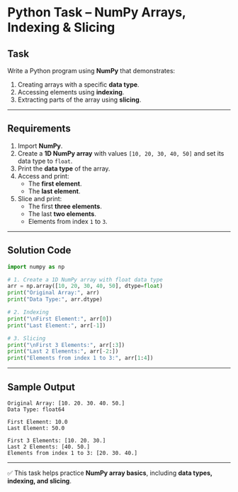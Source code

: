 # Python Task – NumPy Arrays, Indexing & Slicing

## Task
Write a Python program using **NumPy** that demonstrates:

1. Creating arrays with a specific **data type**.  
2. Accessing elements using **indexing**.  
3. Extracting parts of the array using **slicing**.  

---

##  Requirements
1. Import **NumPy**.  
2. Create a **1D NumPy array** with values `[10, 20, 30, 40, 50]` and set its data type to `float`.  
3. Print the **data type** of the array.  
4. Access and print:  
   - The **first element**.  
   - The **last element**.  
5. Slice and print:  
   - The first **three elements**.  
   - The last **two elements**.  
   - Elements from index `1` to `3`.  

---

## Solution Code
```python
import numpy as np

# 1. Create a 1D NumPy array with float data type
arr = np.array([10, 20, 30, 40, 50], dtype=float)
print("Original Array:", arr)
print("Data Type:", arr.dtype)

# 2. Indexing
print("\nFirst Element:", arr[0])
print("Last Element:", arr[-1])

# 3. Slicing
print("\nFirst 3 Elements:", arr[:3])
print("Last 2 Elements:", arr[-2:])
print("Elements from index 1 to 3:", arr[1:4])
````

---

## Sample Output

```
Original Array: [10. 20. 30. 40. 50.]
Data Type: float64

First Element: 10.0
Last Element: 50.0

First 3 Elements: [10. 20. 30.]
Last 2 Elements: [40. 50.]
Elements from index 1 to 3: [20. 30. 40.]
```

---

✅ This task helps practice **NumPy array basics**, including **data types, indexing, and slicing**.
